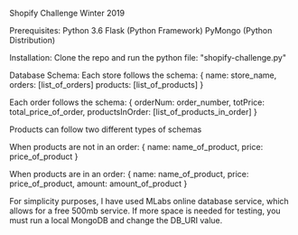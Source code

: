 Shopify Challenge Winter 2019

Prerequisites:
Python 3.6
Flask (Python Framework)
PyMongo (Python Distribution)

Installation:
Clone the repo and run the python file: "shopify-challenge.py"

Database Schema:
Each store follows the schema:
{
	name: store_name,
	orders: [list_of_orders]
	products: [list_of_products]
}

Each order follows the schema:
{
	orderNum: order_number,
	totPrice: total_price_of_order,
	productsInOrder: [list_of_products_in_order]
}

Products can follow two different types of schemas

When products are not in an order:
{
	name: name_of_product,
	price: price_of_product
}

When products are in an order:
{
	name: name_of_product,
	price: price_of_product,
	amount: amount_of_product
}

For simplicity purposes, I have used MLabs online database service, which allows for a free 500mb service. If more space is needed for testing, you must run a local MongoDB and change the DB_URI value.